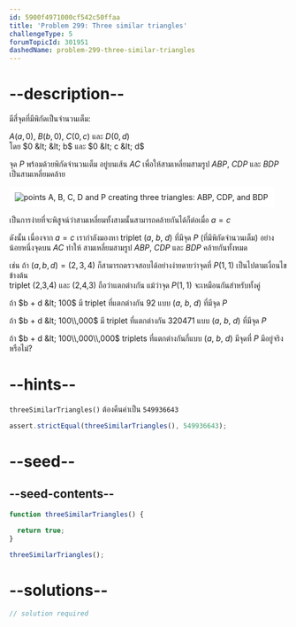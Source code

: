 ```yaml
---
id: 5900f4971000cf542c50ffaa
title: 'Problem 299: Three similar triangles'
challengeType: 5
forumTopicId: 301951
dashedName: problem-299-three-similar-triangles
---
```


# --description--

มีสี่จุดที่มีพิกัดเป็นจำนวนเต็ม:

$A(a, 0)$, $B(b, 0)$, $C(0, c)$ และ $D(0, d)$  
โดย $0 &lt; &lt; b$ และ $0 &lt; c &lt; d$

จุด $P$ พร้อมด้วยพิกัดจำนวนเต็ม อยู่บนเส้น $AC$ เพื่อให้สามเหลี่ยมสามรูป $ABP$, $CDP$ และ $BDP$ เป็นสามเหลี่ยมคล้าย

<img class="img-responsive center-block" alt="points A, B, C, D and P creating three triangles: ABP, CDP, and BDP" src="https://cdn.freecodecamp.org/curriculum/project-euler/three-similar-triangles.gif" style="background-color: white; padding: 10px;">

เป็นการง่ายที่จะพิสูจน์ว่าสามเหลี่ยมทั้งสามนั้นสามารถคล้ายกันได้ก็ต่อเมื่อ $a = c$

ดังนั้น เนื่องจาก $a = c$ เรากำลังมองหา triplet  ($a$, $b$, $d$) ที่มีจุด $P$ (ที่มีพิกัดจำนวนเต็ม) อย่างน้อยหนึ่งจุดบน $AC$ ทำให้ สามเหลี่ยมสามรูป $ABP$, $CDP$ และ $BDP$ คล้ายกันทั้งหมด

เช่น ถ้า $(a, b, d) = (2, 3, 4)$ ก็สามารถตรวจสอบได้อย่างง่ายดายว่าจุดที่ $P(1, 1)$ เป็นไปตามเงื่อนไขข้างต้น  
triplet (2,3,4) และ (2,4,3) ถือว่าแตกต่างกัน แม้ว่าจุด $P(1, 1)$ จะเหมือนกันสำหรับทั้งคู่

ถ้า $b + d &lt; 100$ มี triplet ที่แตกต่างกัน 92 แบบ ($a$, $b$, $d$) ที่มีจุด $P$

ถ้า $b + d &lt; 100\\,000$ มี triplet ที่แตกต่างกัน 320471 แบบ ($a$, $b$, $d$) ที่มีจุด $P$

ถ้า $b + d &lt; 100\\,000\\,000$ triplets ที่แตกต่างกันกี่แบบ ($a$, $b$, $d$) มีจุดที่ $P$ มีอยู่จริงหรือไม่?

# --hints--

`threeSimilarTriangles()` ต้องคืนค่าเป็น `549936643`

```js
assert.strictEqual(threeSimilarTriangles(), 549936643);
```

# --seed--

## --seed-contents--

```js
function threeSimilarTriangles() {

  return true;
}

threeSimilarTriangles();
```

# --solutions--

```js
// solution required
```
